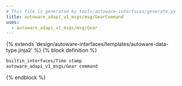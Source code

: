 ```yaml
---
# This file is generated by tools/autoware-interfaces/generate.py
title: autoware_adapi_v1_msgs/msg/GearCommand
uses:
  - autoware_adapi_v1_msgs/msg/Gear
---
```


{% extends 'design/autoware-interfaces/templates/autoware-data-type.jinja2' %}
{% block definition %}

```txt
builtin_interfaces/Time stamp
autoware_adapi_v1_msgs/Gear command
```

{% endblock %}
